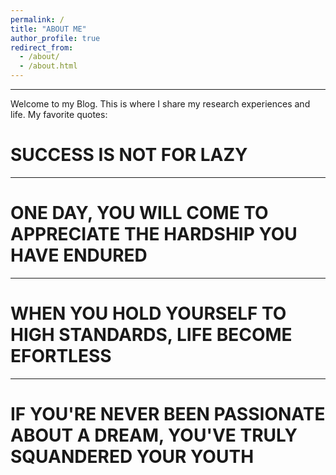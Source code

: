 ```yaml
---
permalink: /
title: "ABOUT ME"
author_profile: true
redirect_from: 
  - /about/
  - /about.html
---
```

------

Welcome to my Blog. This is where I share my research experiences and life. My favorite quotes:

SUCCESS IS NOT FOR LAZY
======
------

ONE DAY, YOU WILL COME TO APPRECIATE THE HARDSHIP YOU HAVE ENDURED
======
------

WHEN YOU HOLD YOURSELF TO HIGH STANDARDS, LIFE BECOME EFORTLESS
======
------

IF YOU'RE NEVER BEEN PASSIONATE ABOUT A DREAM, YOU'VE TRULY SQUANDERED YOUR YOUTH
======


